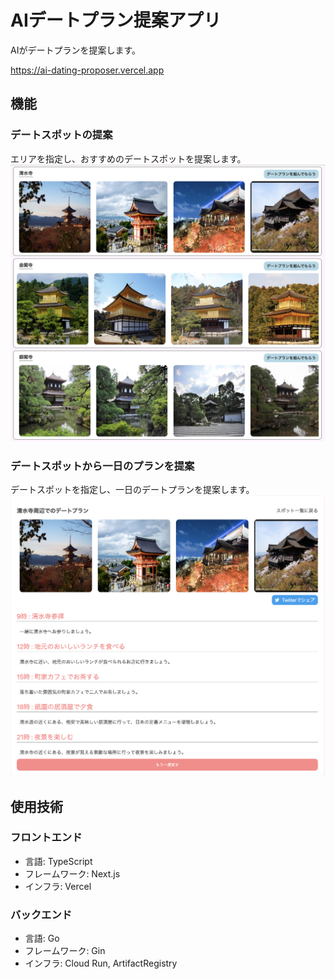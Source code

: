 # AIデートプラン提案アプリ

AIがデートプランを提案します。

https://ai-dating-proposer.vercel.app

## 機能
### デートスポットの提案
エリアを指定し、おすすめのデートスポットを提案します。
![spots](/images/spots.png)

### デートスポットから一日のプランを提案
デートスポットを指定し、一日のデートプランを提案します。
![plan](/images/plan.png)

## 使用技術
### フロントエンド
- 言語: TypeScript
- フレームワーク: Next.js
- インフラ: Vercel

### バックエンド
- 言語: Go
- フレームワーク: Gin
- インフラ: Cloud Run, ArtifactRegistry
